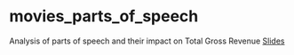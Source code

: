 # movies_parts_of_speech

Analysis of parts of speech and their impact on Total Gross Revenue
[Slides](determiner_noun.pdf)
